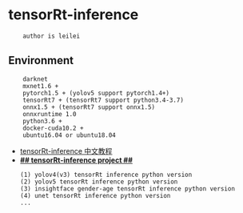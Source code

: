 # tensorRt-inference 
```
    author is leilei
```
## Environment
```
    darknet 
    mxnet1.6 + 
    pytorch1.5 + (yolov5 support pytorch1.4+)
    tensorRt7 + (tensorRt7 support python3.4-3.7)
    onnx1.5 + (tensorRt7 support onnx1.5)
    onnxruntime 1.0
    python3.6 +
    docker-cuda10.2 +
    ubuntu16.04 or ubuntu18.04
```
+ [tensorRt-inference 中文教程](https://github.com/gengyanlei/onnx2tensorRt/tree/main/samples)
+ [**## tensorRt-inference project ##**](https://github.com/gengyanlei/onnx2tensorRt/tree/main/src)
    ```
    (1) yolov4(v3) tensorRt inference python version
    (2) yolov5 tensorRt inference python version
    (3) insightface gender-age tensorRt inference python version
    (4) unet tensorRt inference python version
    ...
    ```